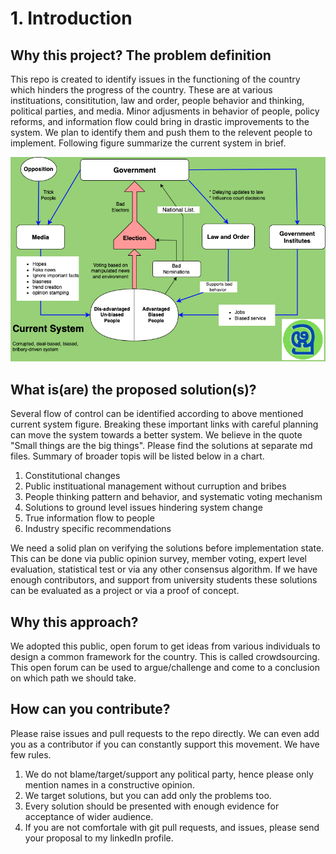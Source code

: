 # 1. Introduction

## Why this project? The problem definition

This repo is created to identify issues in the functioning of the country which hinders the progress of the country. These are at various instituations, consititution, law and order, people behavior and thinking, political parties, and media. Minor adjusments in behavior of people, policy reforms, and information flow could bring in drastic improvements to the system. We plan to identify them and push them to the relevent people to implement. Following figure summarize the current system in brief.

![Current System](./current_political_system.drawio.png)

## What is(are) the proposed solution(s)?

Several flow of control can be identified according to above mentioned current system figure. Breaking these important links with careful planning can move the system towards a better system. We believe in the quote "Small things are the big things". Please find the solutions at separate md files. Summary of broader topis will be listed below in a chart.

1. Constitutional changes
2. Public instituational management without curruption and bribes
3. People thinking pattern and behavior, and systematic voting mechanism
4. Solutions to ground level issues hindering system change
5. True information flow to people
6. Industry specific recommendations

We need a solid plan on verifying the solutions before implementation state. This can be done via public opinion survey, member voting, expert level evaluation, statistical test or via any other consensus algorithm. If we have enough contributors, and support from university students these solutions can be evaluated as a project or via a proof of concept.

## Why this approach?

We adopted this public, open forum to get ideas from various individuals to design a common framework for the country. This is called crowdsourcing. This open forum can be used to argue/challenge and come to a conclusion on which path we should take.

## How can you contribute?

Please raise issues and pull requests to the repo directly. We can even add you as a contributor if you can constantly support this movement. We have few rules.

1. We do not blame/target/support any political party, hence please only mention names in a constructive opinion.
2. We target solutions, but you can add only the problems too.
3. Every solution should be presented with enough evidence for acceptance of wider audience.
4. If you are not comfortale with git pull requests, and issues, please send your proposal to my linkedIn profile.
